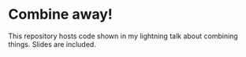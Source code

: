 # Combine away!

This repository hosts code shown in my lightning talk about combining things.
Slides are included.
